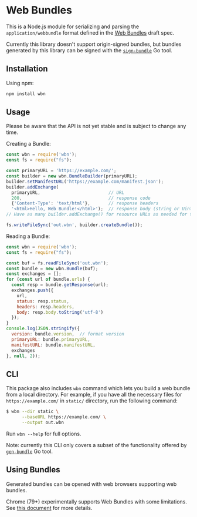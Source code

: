 # Web Bundles
This is a Node.js module for serializing and parsing the `application/webbundle`
format defined in the [Web
Bundles](https://wicg.github.io/webpackage/draft-yasskin-wpack-bundled-exchanges.html)
draft spec.

Currently this library doesn't support origin-signed bundles, but bundles generated by this library can be signed with the [`sign-bundle`](https://github.com/WICG/webpackage/tree/master/go/bundle#sign-bundle) Go tool.

## Installation
Using npm:
```bash
npm install wbn
```

## Usage
Please be aware that the API is not yet stable and is subject to change any time.

Creating a Bundle:
```javascript
const wbn = require('wbn');
const fs = require("fs");

const primaryURL = 'https://example.com/';
const builder = new wbn.BundleBuilder(primaryURL);
builder.setManifestURL('https://example.com/manifest.json');
builder.addExchange(
  primaryURL,                          // URL
  200,                                 // response code
  {'Content-Type': 'text/html'},       // response headers
  '<html>Hello, Web Bundle!</html>');  // response body (string or Uint8Array)
// Have as many builder.addExchange() for resource URLs as needed for the package.

fs.writeFileSync('out.wbn', builder.createBundle());
```

Reading a Bundle:
```javascript
const wbn = require('wbn');
const fs = require("fs");

const buf = fs.readFileSync('out.wbn');
const bundle = new wbn.Bundle(buf);
const exchanges = [];
for (const url of bundle.urls) {
  const resp = bundle.getResponse(url);
  exchanges.push({
    url,
    status: resp.status,
    headers: resp.headers,
    body: resp.body.toString('utf-8')
  });
}
console.log(JSON.stringify({
  version: bundle.version,  // format version
  primaryURL: bundle.primaryURL,
  manifestURL: bundle.manifestURL,
  exchanges
}, null, 2));
```

## CLI
This package also includes `wbn` command which lets you build a web bundle from a local directory. For example, if you have all the necessary files for `https://example.com/` in `static/` directory, run the following command:
```sh
$ wbn --dir static \
      --baseURL https://example.com/ \
      --output out.wbn
```
Run `wbn --help` for full options.

Note: currently this CLI only covers a subset of the functionality offered by [`gen-bundle`](https://github.com/WICG/webpackage/tree/master/go/bundle#gen-bundle) Go tool.

## Using Bundles
Generated bundles can be opened with web browsers supporting web bundles.

Chrome (79+) experimentally supports Web Bundles with some limitations. See [this document](https://chromium.googlesource.com/chromium/src/+/refs/heads/master/content/browser/web_package/using_web_bundles.md) for more details.
